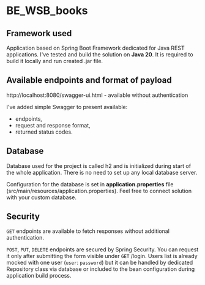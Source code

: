 # BE_WSB_books

## Framework used
Application based on Spring Boot Framework dedicated for Java REST applications.
I've tested and build the solution on <b>Java 20</b>. It is required to build it locally and run created .jar file. 

## Available endpoints and format of payload
http://localhost:8080/swagger-ui.html - available without authentication

I've added simple Swagger to present available:
<ul>
    <li>endpoints,</li>
    <li>request and response format,</li>
    <li>returned status codes.</li> 
</ul>

## Database
Database used for the project is called h2 and is initialized during start of the whole application. There is no need to set up any local database server.

Configuration for the database is set in <b>application.properties</b> file (src/main/resources/application.properties). Feel free to connect solution with your custom database.

## Security
`GET` endpoints are available to fetch responses without additional authentication.

`POST`, `PUT`, `DELETE` endpoints are secured by Spring Security. You can request it only after submitting the form visible under `GET` /login.
Users list is already mocked with one user (`user`: `password`) but it can be handled by dedicated Repository class via database or included to the bean configuration during application build process.